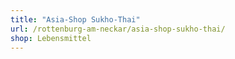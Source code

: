 ```yaml
---
title: "Asia-Shop Sukho-Thai"
url: /rottenburg-am-neckar/asia-shop-sukho-thai/
shop: Lebensmittel
---
```

